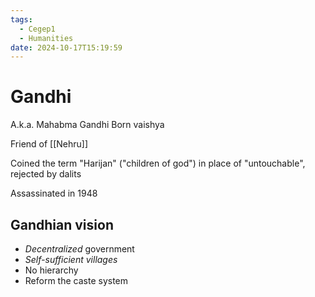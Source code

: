 ```yaml
---
tags:
  - Cegep1
  - Humanities
date: 2024-10-17T15:19:59
---
```


# Gandhi

A.k.a. Mahabma Gandhi
Born vaishya

Friend of [[Nehru]]

Coined the term "Harijan" ("children of god") in place of "untouchable", rejected by dalits

Assassinated in 1948

## Gandhian vision

- *Decentralized* government
- *Self-sufficient villages*
- No hierarchy
- Reform the caste system